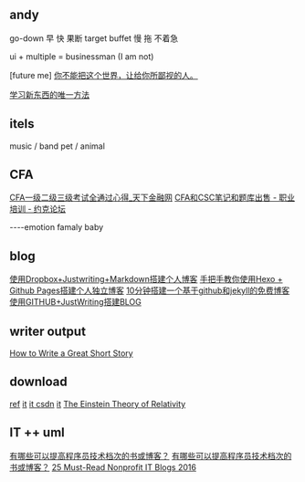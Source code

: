 
## andy

go-down 早 快 果断 target
buffet  慢 拖 不着急

ui + multiple = businessman (I am not)


[future me]
[你不能把这个世界，让给你所鄙视的人。](http://mp.weixin.qq.com/s?__biz=MjM5ODQ2MDIyMA==&mid=2650712911&idx=1&sn=825596643ac7116c1f65a16b917edf18&chksm=bec0651c89b7ec0a82600e12e654c87a4c4bbb7c607c6c347aa10d3b002dd0cac81ba25f728b&mpshare=1&scene=5&srcid=12153fAXhv7ljwSXffNdjxKK#rd)

[学习新东西的唯一方法](http://kb.cnblogs.com/page/536332/)

## itels

music / band
pet / animal

## CFA

[CFA一级二级三级考试全通过心得_天下金融网](http://www.21jrr.com/cfa/2010/0317/10642.html)
[CFA和CSC笔记和题库出售 - 职业培训 - 约克论坛](http://forum.yorkbbs.ca/training/4275444.aspx)

----emotion
famaly baby

## blog

[使用Dropbox+Justwriting+Markdown搭建个人博客](https://gist.github.com/hjue/8461182162a9091918ae)
[手把手教你使用Hexo + Github Pages搭建个人独立博客](https://linghucong.js.org/2016/04/15/2016-04-15-hexo-github-pages-blog/)
[10分钟搭建一个基于github和jekyll的免费博客](http://cenalulu.github.io/jekyll/how-to-build-a-blog-using-jekyll-markdown/)
[使用GITHUB+JustWriting搭建BLOG](http://www.rainyluo.net/post/build_blog_with_git)

## writer output
[How to Write a Great Short Story](http://letswriteashortstory.com/great-story/?_ga=1.57257069.69677557.1464361828)

## download

[ref](https://www.geckoandfly.com/11873/20-best-websites-to-download-free-e-books/)
[it](http://www.java1234.com/a/javabook/database/2016/0125/5584.html)
[it csdn](http://download.csdn.net/)
[it](https://it-ebooks-search.info/)
[The Einstein Theory of Relativity](http://www.qcenglish.com/ebook/1028.html)

## IT      ++ uml

[有哪些可以提高程序员技术档次的书或博客？](https://www.zhihu.com/question/23821125/answer/95800023)
[有哪些可以提高程序员技术档次的书或博客？](https://www.zhihu.com/question/23821125/answer/90170295)
[25 Must-Read Nonprofit IT Blogs 2016](http://www.biztechmagazine.com/article/2016/02/25-must-read-nonprofit-it-blogs-2016)
